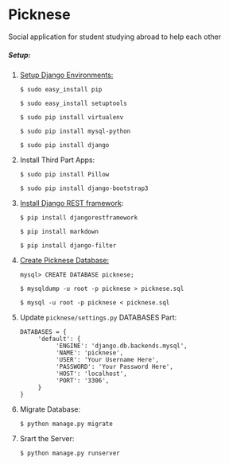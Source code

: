 Picknese
========

Social application for student studying abroad to help each other

##### Setup:
1. [Setup Django Environments:](http://usunyu.com/blog/2014/12/06/setup-django/)

     ```$ sudo easy_install pip```
     
     ```$ sudo easy_install setuptools```
     
     ```$ sudo pip install virtualenv```
     
     ```$ sudo pip install mysql-python```
     
     ```$ sudo pip install django```
     
2. Install Third Part Apps:

     ```$ sudo pip install Pillow```
     
     ```$ sudo pip install django-bootstrap3 ```

3. [Install Django REST framework](http://www.django-rest-framework.org/#installation):

     ```$ pip install djangorestframework```

     ```$ pip install markdown```

     ```$ pip install django-filter```
     
4. [Create Picknese Database:](http://usunyu.com/blog/2014/12/07/mysql-tips/)

     ```mysql> CREATE DATABASE picknese;```

     ```$ mysqldump -u root -p picknese > picknese.sql```

     ```$ mysql -u root -p picknese < picknese.sql```


5. Update ```picknese/settings.py``` DATABASES Part:

     ```
     DATABASES = {
          'default': {
               'ENGINE': 'django.db.backends.mysql',
               'NAME': 'picknese',
               'USER': 'Your Username Here',
               'PASSWORD': 'Your Password Here',
               'HOST': 'localhost',
               'PORT': '3306',
          }
     }
     ```
6. Migrate Database:

     ```$ python manage.py migrate```

7. Srart the Server:

     ```$ python manage.py runserver```
